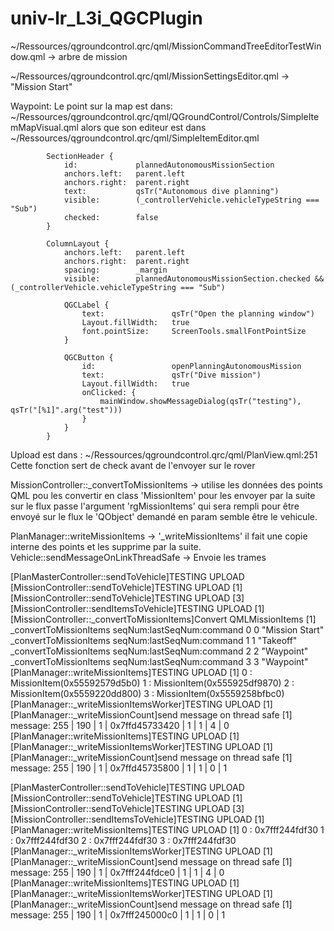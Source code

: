 # univ-lr_L3i_QGCPlugin


~/Ressources/qgroundcontrol.qrc/qml/MissionCommandTreeEditorTestWindow.qml
	\-> arbre de mission

~/Ressources/qgroundcontrol.qrc/qml/MissionSettingsEditor.qml
	\-> "Mission Start"

Waypoint:
Le point sur la map est dans:
~/Ressources/qgroundcontrol.qrc/qml/QGroundControl/Controls/SimpleItemMapVisual.qml
alors que son editeur est dans
~/Ressources/qgroundcontrol.qrc/qml/SimpleItemEditor.qml

            SectionHeader {
                id:             plannedAutonomousMissionSection
                anchors.left:   parent.left
                anchors.right:  parent.right
                text:           qsTr("Autonomous dive planning")
                visible:        (_controllerVehicle.vehicleTypeString === "Sub")
                checked:        false
            }

            ColumnLayout {
                anchors.left:   parent.left
                anchors.right:  parent.right
                spacing:        _margin
                visible:        plannedAutonomousMissionSection.checked && (_controllerVehicle.vehicleTypeString === "Sub")

                QGCLabel {
                    text:               qsTr("Open the planning window")
                    Layout.fillWidth:   true
                    font.pointSize:     ScreenTools.smallFontPointSize
                }

                QGCButton {
                    id:                 openPlanningAutonomousMission
                    text:               qsTr("Dive mission")
                    Layout.fillWidth:   true
                    onClicked: {
                        mainWindow.showMessageDialog(qsTr("testing"), qsTr("[%1]".arg("test")))
                    }
                }
            }
            
            

Upload est dans :
~/Ressources/qgroundcontrol.qrc/qml/PlanView.qml:251
Cette fonction sert de check avant de l'envoyer sur le rover


MissionController::_convertToMissionItems
	\-> utilise les données des points QML pou les convertir en class 'MissionItem' pour 	les envoyer par la suite sur le flux
	passe l'argument 'rgMissionItems' qui sera rempli pour être envoyé sur le flux
	le 'QObject' demandé en param semble être le vehicule.
	
PlanManager::writeMissionItems
	-> '_writeMissionItems' il fait une copie interne des points et les supprime par la 	suite.
Vehicle::sendMessageOnLinkThreadSafe
	\-> Envoie les trames




[PlanMasterController::sendToVehicle]TESTING UPLOAD 
[MissionController::sendToVehicle]TESTING UPLOAD [1] 
[MissionController::sendToVehicle]TESTING UPLOAD [3] 
[MissionController::sendItemsToVehicle]TESTING UPLOAD [1] 
[MissionController::_convertToMissionItems]Convert QMLMissionItems [1]
	 _convertToMissionItems seqNum:lastSeqNum:command 0 0 "Mission Start"
	 _convertToMissionItems seqNum:lastSeqNum:command 1 1 "Takeoff"
	 _convertToMissionItems seqNum:lastSeqNum:command 2 2 "Waypoint"
	 _convertToMissionItems seqNum:lastSeqNum:command 3 3 "Waypoint"
[PlanManager::writeMissionItems]TESTING UPLOAD [1] 
	 0 : 
		 MissionItem(0x55592579d5b0)
	 1 : 
		 MissionItem(0x555925df9870)
	 2 : 
		 MissionItem(0x5559220dd800)
	 3 : 
		 MissionItem(0x5559258bfbc0)
[PlanManager::_writeMissionItemsWorker]TESTING UPLOAD [1] 
[PlanManager::_writeMissionCount]send message on thread safe [1] 
	 message:  255  |  190  |  1  |  0x7ffd45733420  |  1  |  1  |  4  |  0 
[PlanManager::writeMissionItems]TESTING UPLOAD [1] 
[PlanManager::_writeMissionItemsWorker]TESTING UPLOAD [1] 
[PlanManager::_writeMissionCount]send message on thread safe [1] 
	 message:  255  |  190  |  1  |  0x7ffd45735800  |  1  |  1  |  0  |  1 	 
	 
	 

[PlanMasterController::sendToVehicle]TESTING UPLOAD 
[MissionController::sendToVehicle]TESTING UPLOAD [1] 
[MissionController::sendToVehicle]TESTING UPLOAD [3] 
[MissionController::sendItemsToVehicle]TESTING UPLOAD [1] 
[PlanManager::writeMissionItems]TESTING UPLOAD [1] 
	 0 :  0x7fff244fdf30 
	 1 :  0x7fff244fdf30 
	 2 :  0x7fff244fdf30 
	 3 :  0x7fff244fdf30 
[PlanManager::_writeMissionItemsWorker]TESTING UPLOAD [1] 
[PlanManager::_writeMissionCount]send message on thread safe [1] 
	 message:  255  |  190  |  1  |  0x7fff244fdce0  |  1  |  1  |  4  |  0 
[PlanManager::writeMissionItems]TESTING UPLOAD [1] 
[PlanManager::_writeMissionItemsWorker]TESTING UPLOAD [1] 
[PlanManager::_writeMissionCount]send message on thread safe [1] 
	 message:  255  |  190  |  1  |  0x7fff245000c0  |  1  |  1  |  0  |  1 
